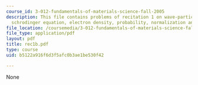```yaml
---
course_id: 3-012-fundamentals-of-materials-science-fall-2005
description: This file contains problems of recitation 1 on wave-particle duality,
  schrodinger equation, electron density, probability, normalization and spectrum.
file_location: /coursemedia/3-012-fundamentals-of-materials-science-fall-2005/b5122a916f6d3f5afc0b3ae1be530f42_rec1b.pdf
file_type: application/pdf
layout: pdf
title: rec1b.pdf
type: course
uid: b5122a916f6d3f5afc0b3ae1be530f42

---
```

None